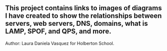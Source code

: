 This project contains links to images of diagrams I have created to show the relationships between servers, web servers, DNS, domains, what is LAMP, SPOF, and QPS, and more.
---
Author: Laura Daniela Vasquez for Holberton School.